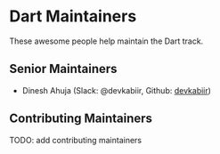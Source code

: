 # Dart Maintainers

These awesome people help maintain the Dart track.

## Senior Maintainers

- Dinesh Ahuja (Slack: @devkabiir, Github: [devkabiir](https://github.com/devkabiir))

## Contributing Maintainers

TODO: add contributing maintainers
